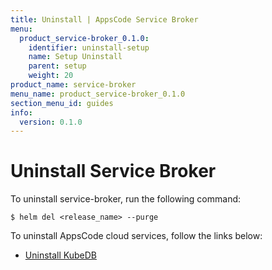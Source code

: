 ```yaml
---
title: Uninstall | AppsCode Service Broker
menu:
  product_service-broker_0.1.0:
    identifier: uninstall-setup
    name: Setup Uninstall
    parent: setup
    weight: 20
product_name: service-broker
menu_name: product_service-broker_0.1.0
section_menu_id: guides
info:
  version: 0.1.0
---
```


# Uninstall Service Broker

To uninstall service-broker, run the following command:

```console
$ helm del <release_name> --purge
```

To uninstall AppsCode cloud services, follow the links below:

 - [Uninstall KubeDB](https://kubedb.com/docs/0.10.0/setup/uninstall/)
